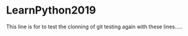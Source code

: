 # LearnPython2019

This line is for to test the clonning of git
testing again with these lines.....
